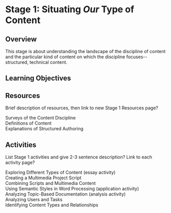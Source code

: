 # Stage 1: Situating *Our* Type of Content

## Overview  
This stage is about understanding the landscape of the discipline of content and the particular kind of content on which the discipline focuses--structured, technical content. 

## Learning Objectives

## Resources

Brief description of resources, then link to new Stage 1 Resources page?

Surveys of the Content Discipline  
Definitions of Content  
Explanations of Structured Authoring  

## Activities

List Stage 1 activities and give 2-3 sentence description? Link to each activity page?
 
Exploring Different Types of Content (essay activity)  
Creating a Multimedia Project Script  
Combining Scripts and Multimedia Content  
Using Semantic Styles in Word Processing (application activity)   
Analyzing Topic-Based Documentation (analysis activity)  
Analyzing Users and Tasks  
Identifying Content Types and Relationships

